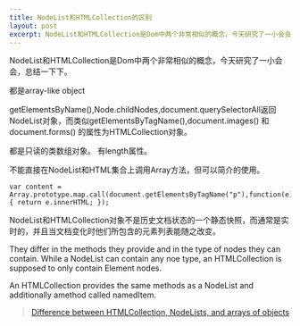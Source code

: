 ```yaml
---
title: NodeList和HTMLCollection的区别
layout: post
excerpt: NodeList和HTMLCollection是Dom中两个非常相似的概念，今天研究了一小会会，总结一下下...
---
```

NodeList和HTMLCollection是Dom中两个非常相似的概念，今天研究了一小会会，总结一下下。

都是array-like object

getElementsByName(),Node.childNodes,document.querySelectorAll返回NodeList对象，而类似getElementsByTagName(),document.images() 和 document.forms() 的属性为HTMLCollection对象。

都是只读的类数组对象。 有length属性。 

不能直接在NodeList和HTML集合上调用Array方法，但可以简介的使用。

	var content = Array.prototype.map.call(document.getElementsByTagName("p"),function(e){ return e.innerHTML; });
	
NodeList和HTMLCollection对象不是历史文档状态的一个静态快照，而通常是实时的，并且当文档变化时他们所包含的元素列表能随之改变。 

They differ in the methods they provide and in the type of nodes they can contain. While a NodeList can contain any noe type, an HTMLCollection is supposed to only contain Element nodes.

An HTMLCollection provides the same methods as a NodeList and additionally amethod called namedItem.

> [Difference between HTMLCollection, NodeLists, and arrays of objects](http://stackoverflow.com/questions/15763358/difference-between-htmlcollection-nodelists-and-arrays-of-objects)




